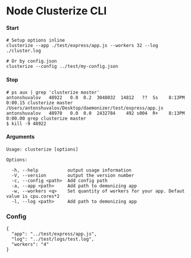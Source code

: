 # Node Clusterize CLI

#### Start

    # Setup options inline
    clusterize --app ./test/express/app.js --workers 32 --log ./cluster.log

    # Or by config.json
    clusterize --config ../test/my-config.json


#### Stop

    # ps aux | grep 'clusterize master'
    antonshuvalov   48922   0.0  0.2  3048032  14812   ??  Ss    8:13PM   0:00.15 clusterize master /Users/antonshuvalov/Desktop/daemonizer/test/express/app.js       
    antonshuvalov   48970   0.0  0.0  2432784    492 s004  R+    8:13PM   0:00.00 grep clusterize master
    $ kill -9 48922


#### Arguments

    Usage: clusterize [options]

    Options:

      -h, --help           output usage information
      -V, --version        output the version number
      -c, --config <path>  Add config path
      -a, --app <path>     Add path to demonizing app
      -w, --workers <q>    Set quantity of workers for your app. Defaut value is cpu.cores*2
      -l, --log <path>     Add path to demonizing app


### Config

    {
      "app": "../test/express/app.js",
      "log": "../test/logs/test.log",
      "workers": "4"
    }

